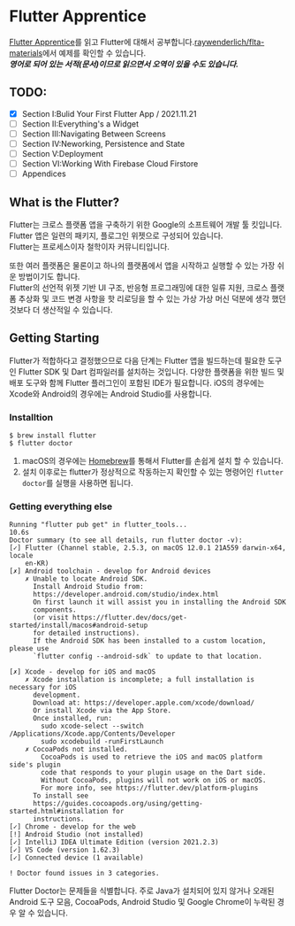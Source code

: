 # Flutter Apprentice
[Flutter Apprentice](https://docs.flutter.dev/apprentice-giveaway)를 읽고 Flutter에 대해서 공부합니다.[raywenderlich/flta-materials](https://github.com/raywenderlich/flta-materials/tree/editions/2.0)에서 예제를 확인할 수 있습니다.   
***영어로 되어 있는 서적(문서)이므로 읽으면서 오역이 있을 수도 있습니다.***

## TODO:
- [X] Section I:Bulid Your First Flutter App / 2021.11.21
- [ ] Section II:Everything's a Widget
- [ ] Section III:Navigating Between Screens
- [ ] Section IV:Neworking, Persistence and State
- [ ] Section V:Deployment
- [ ] Section VI:Working With Firebase Cloud Firstore
- [ ] Appendices

## What is the Flutter?
Flutter는 크로스 플랫폼 앱을 구축하기 위한 Google의 소프트웨어 개발 툴 킷입니다. Flutter 앱은 일련의 패키지, 플로그인 위젯으로 구성되어 있습니다.  
Flutter는 프로세스이자 철학이자 커뮤니티입니다.  

또한 여러 플랫폼은 물론이고 하나의 플랫폼에서 앱을 시작하고 실행할 수 있는 가장 쉬운 방법이기도 합니다.  
Flutter의 선언적 위젯 기반 UI 구조, 반응형 프로그래밍에 대한 일류 지원, 크로스 플랫폼 추상화 및 코드 변경 사항을 핫 리로딩을 할 수 있는 가상 가상 머신 덕분에 생각 했던 것보다 더 생산적일 수 있습니다.

## Getting Starting
Flutter가 적합하다고 결정했으므로 다음 단계는 Flutter 앱을 빌드하는데 필요한 도구인 Flutter SDK 및 Dart 컴파일러를 설치하는 것입니다. 다양한 플랫폼을 위한 빌드 및 배포 도구와 함께 Flutter 플러그인이 포함된 IDE가 필요합니다. iOS의 경우에는 Xcode와 Android의 경우에는 Android Studio를 사용합니다.

### Installtion
```shell
$ brew install flutter
$ flutter doctor
```
1. macOS의 경우에는 [Homebrew](https://brew.sh/index_ko)를 통해서 Flutter를 손쉽게 설치 할 수 있습니다.  
2. 설치 이후로는 flutter가 정상적으로 작동하는지 확인할 수 있는 명령어인 `flutter doctor`를 실행을 사용하면 됩니다.

### Getting everything else
```shell
Running "flutter pub get" in flutter_tools...                      10.6s
Doctor summary (to see all details, run flutter doctor -v):
[✓] Flutter (Channel stable, 2.5.3, on macOS 12.0.1 21A559 darwin-x64, locale
    en-KR)
[✗] Android toolchain - develop for Android devices
    ✗ Unable to locate Android SDK.
      Install Android Studio from:
      https://developer.android.com/studio/index.html
      On first launch it will assist you in installing the Android SDK
      components.
      (or visit https://flutter.dev/docs/get-started/install/macos#android-setup
      for detailed instructions).
      If the Android SDK has been installed to a custom location, please use
      `flutter config --android-sdk` to update to that location.

[✗] Xcode - develop for iOS and macOS
    ✗ Xcode installation is incomplete; a full installation is necessary for iOS
      development.
      Download at: https://developer.apple.com/xcode/download/
      Or install Xcode via the App Store.
      Once installed, run:
        sudo xcode-select --switch /Applications/Xcode.app/Contents/Developer
        sudo xcodebuild -runFirstLaunch
    ✗ CocoaPods not installed.
        CocoaPods is used to retrieve the iOS and macOS platform side's plugin
        code that responds to your plugin usage on the Dart side.
        Without CocoaPods, plugins will not work on iOS or macOS.
        For more info, see https://flutter.dev/platform-plugins
      To install see
      https://guides.cocoapods.org/using/getting-started.html#installation for
      instructions.
[✓] Chrome - develop for the web
[!] Android Studio (not installed)
[✓] IntelliJ IDEA Ultimate Edition (version 2021.2.3)
[✓] VS Code (version 1.62.3)
[✓] Connected device (1 available)

! Doctor found issues in 3 categories.
```
​​Flutter Doctor는 문제들을 식별합니다. 주로 Java가 설치되어 있지 않거나 오래된 Android 도구 모음, CocoaPods, Android Studio 및 Google Chrome이 누락된 경우 알 수 있습니다.


